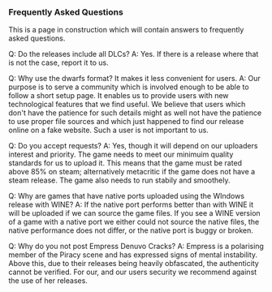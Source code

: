### Frequently Asked Questions

This is a page in construction which will contain answers to frequently asked questions.

Q: Do the releases include all DLCs?
A: Yes. If there is a release where that is not the case, report it to us.

Q: Why use the dwarfs format? It makes it less convenient for users.
A: Our purpose is to serve a community which is involved enough to be able to follow a short setup page. It enables us to provide users with new technological features that we find useful. We believe that users which don't have the patience for such details might as well not have the patience to use proper file sources and which just happened to find our release online on a fake website. Such a user is not important to us.


Q: Do you accept requests?
A: Yes, though it will depend on our uploaders interest and priority. The game needs to meet our minimuim quality standards for us to upload it. This means that the game must be rated above 85% on steam; alternatively metacritic if the game does not have a steam release. The game also needs to run stabily and smoothely.


Q: Why are games that have native ports uploaded using the WIndows release with WINE?
A: If the native port performs better than with WINE it will be uploaded if we can source the game files. If you see a WINE version of a game with a native port we either could not source the native files, the native performance does not differ, or the native port is buggy or broken. 


Q: Why do you not post Empress Denuvo Cracks?
A: Empress is a polarising member of the Piracy scene and has expressed signs of mental instability. Above this, due to their releases being heavily obfascated, the authenticity cannot be verified. For our, and our users security we recommend against the use of her releases.

